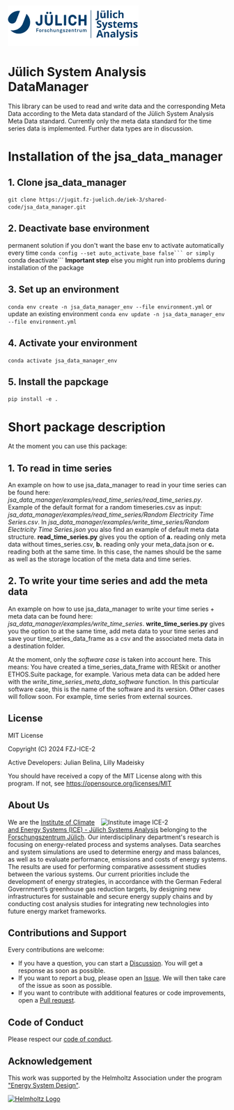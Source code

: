 <a href="https://www.fz-juelich.de/en/ice/ice-2"><img src="https://github.com/FZJ-IEK3-VSA/README_assets/blob/main/JSA-Header.svg?raw=True" alt="Forschungszentrum Juelich Logo" width="300px"></a>
# Jülich System Analysis DataManager

This library can be used to read and write data and the corresponding Meta Data according to the  Meta data standard of the Jülich System Analysis Meta Data standard.
Currently only the meta data standard for the time series data is implemented. Further data types are in discussion.

# Installation of the jsa_data_manager
## 1. Clone jsa_data_manager
```git clone https://jugit.fz-juelich.de/iek-3/shared-code/jsa_data_manager.git```

## 2. Deactivate base environment
permanent solution if you don't want the base env to activate automatically every time 
````conda config --set auto_activate_base false```
or simply
````conda deactivate```
**Important step** else you might run into problems during installation of the package

## 3. Set up an environment
```conda env create -n jsa_data_manager_env --file environment.yml```
or update an existing environment
```conda env update -n jsa_data_manager_env --file environment.yml```

## 4. Activate your environment
```conda activate jsa_data_manager_env```

## 5. Install the papckage
```pip install -e .```

# Short package description
At the moment you can use this package:
## 1. To read in time series 
An example on how to use jsa_data_manager to read in your time series can be found here: *jsa_data_manager/examples/read_time_series/read_time_series.py*.
Example of the default format for a random timeseries.csv as input: *jsa_data_manager/examples/read_time_series/Random Electricity Time Series.csv*.
In *jsa_data_manager/examples/write_time_series/Random Electricity Time Series.json* you also find an example of default meta data structure.
**read_time_series.py** gives you the option of **a.** reading only meta data without times_series.csv, **b.** reading only your meta_data.json or **c.** reading both at the same time. In this case, the names should be the same as well as the storage location of the meta data and time series.

## 2. To write your time series and add the meta data
An example on how to use jsa_data_manager to write your time series + meta data can be found here: *jsa_data_manager/examples/write_time_series*.
**write_time_series.py** gives you the option to 
at the same time, add meta data to your time series and save your time_series_data_frame as a csv and the associated meta data in a destination folder. 

At the moment, only the *software case* is taken into account here. This means: You have created a time_series_data_frame with RESkit or another ETHOS.Suite package, for example. Various meta data can be added here with the *write_time_series_meta_data_software* function. In this particular software case, this is the name of the software and its version. 
Other cases will follow soon. For example, time series from external sources.

## License

MIT License

Copyright (C) 2024 FZJ-ICE-2

Active Developers: Julian Belina, Lilly Madeisky

You should have received a copy of the MIT License along with this program.
If not, see https://opensource.org/licenses/MIT


## About Us 

<a href="https://www.fz-juelich.de/en/ice/ice-2"><img src="https://github.com/FZJ-IEK3-VSA/README_assets/blob/main/iek3-square.png?raw=True" alt="Institute image ICE-2" width="280" align="right" style="margin:0px 10px"/></a>

We are the <a href="https://www.fz-juelich.de/en/ice/ice-2">Institute of Climate and Energy Systems (ICE) - Jülich Systems Analysis</a> belonging to the <a href="https://www.fz-juelich.de/en">Forschungszentrum Jülich</a>. Our interdisciplinary department's research is focusing on energy-related process and systems analyses. Data searches and system simulations are used to determine energy and mass balances, as well as to evaluate performance, emissions and costs of energy systems. The results are used for performing comparative assessment studies between the various systems. Our current priorities include the development of energy strategies, in accordance with the German Federal Government’s greenhouse gas reduction targets, by designing new infrastructures for sustainable and secure energy supply chains and by conducting cost analysis studies for integrating new technologies into future energy market frameworks.

## Contributions and Support
Every contributions are welcome:
- If you have a question, you can start a [Discussion](https://github.com/FZJ-IEK3-VSA/FINE/discussions). You will get a response as soon as possible.
- If you want to report a bug, please open an [Issue](https://github.com/FZJ-IEK3-VSA/FINE/issues/new). We will then take care of the issue as soon as possible.
- If you want to contribute with additional features or code improvements, open a [Pull request](https://github.com/FZJ-IEK3-VSA/FINE/pulls).

## Code of Conduct
Please respect our [code of conduct](CODE_OF_CONDUCT.md).

## Acknowledgement


This work was supported by the Helmholtz Association under the program ["Energy System Design"](https://www.helmholtz.de/en/research/research-fields/energy/energy-system-design/).

<p float="left">
<a href="https://www.helmholtz.de/en/"><img src="https://www.helmholtz.de/fileadmin/user_upload/05_aktuelles/Marke_Design/logos/HG_LOGO_S_ENG_RGB.jpg" alt="Helmholtz Logo" width="200px"></a>
</p>